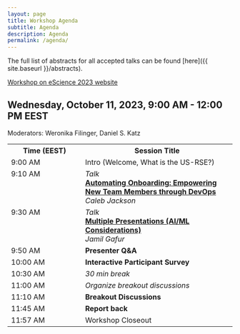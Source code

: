 ```yaml
---
layout: page
title: Workshop Agenda
subtitle: Agenda
description: Agenda
permalink: /agenda/
---
```


The full list of abstracts for all accepted talks can be found [here]({{ site.baseurl }}/abstracts).

[Workshop on eScience 2023 website](https://www.escience-conference.org/2023/workshops)

## Wednesday, October 11, 2023, 9:00 AM - 12:00 PM EEST

Moderators: Weronika Filinger, Daniel S. Katz

<table>
<tr>
  <th style="min-width: 150px;">Time (EEST)</th>
  <th>Session Title </th>
</tr>
<tr>
  <td>9:00 AM</td>
  <td>Intro (Welcome, What is the US-RSE?)</td>
</tr>
<tr>
  <td style="vertical-align: top;">9:10 AM</td>
  <td>
    <i>Talk</i><br>
    <b><a href="{{ site.baseurl }}/abstracts">Automating Onboarding: Empowering New Team Members through DevOps</a></b> <br>
    <i>Caleb Jackson</i>
  </td>
</tr>
<tr>
  <td style="vertical-align: top;">9:30 AM</td>
  <td>
    <i>Talk</i> <br>
    <b><a href="{{ site.baseurl }}/abstracts">Multiple Presentations (AI/ML Considerations)</a></b> <br>
    <i>Jamil Gafur</i>
  </td>
</tr>
<tr>
  <td>9:50 AM</td>
  <td><b>Presenter Q&A</b></td>
</tr>
<tr>
  <td>10:00 AM</td>
  <td><b>Interactive Participant Survey</b></td>
</tr>
<tr>
  <td>10:30 AM</td>
  <td><i>30 min break</i></td>
</tr>
<tr>
  <td>11:00 AM</td>
  <td><i>Organize breakout discussions</i></td>
</tr>
<tr>
  <td>11:10 AM</td>
  <td><b>Breakout Discussions</b></td>
</tr>
<tr>
  <td>11:45 AM</td>
  <td><b>Report back</b></td>
</tr>
<tr>
  <td>11:57 AM</td>
  <td>Workshop Closeout</td>
</tr>
</table>
